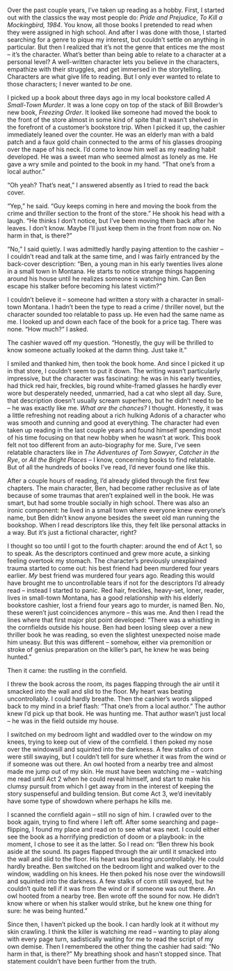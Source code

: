 Over the past couple years, I’ve taken up reading as a hobby. First, I started out with the classics the way most people do: *Pride and Prejudice*, *To Kill a Mockingbird, 1984*. You know, all those books I pretended to read when they were assigned in high school. And after I was done with those, I started searching for a genre to pique my interest, but couldn’t settle on anything in particular. But then I realized that it’s not the genre that entices me the most – it’s the character. What’s better than being able to relate to a character at a personal level? A well-written character lets you believe in the characters, empathize with their struggles, and get immersed in the storytelling. Characters are what give life to reading. But I only ever wanted to relate to those characters; I never wanted to *be* one.

I picked up a book about three days ago in my local bookstore called *A Small-Town Murder*. It was a lone copy on top of the stack of Bill Browder’s new book, *Freezing Order*. It looked like someone had moved the book to the front of the store almost in some kind of spite that it wasn’t shelved in the forefront of a customer’s bookstore trip. When I picked it up, the cashier immediately leaned over the counter. He was an elderly man with a bald patch and a faux gold chain connected to the arms of his glasses drooping over the nape of his neck. I’d come to know him well as my reading habit developed. He was a sweet man who seemed almost as lonely as me. He gave a wry smile and pointed to the book in my hand. “That one’s from a local author.”

“Oh yeah? That’s neat,” I answered absently as I tried to read the back cover.

“Yep,” he said. “Guy keeps coming in here and moving the book from the crime and thriller section to the front of the store.” He shook his head with a laugh. “He thinks I don’t notice, but I’ve been moving them back after he leaves. I don’t know. Maybe I’ll just keep them in the front from now on. No harm in that, is there?”

“No,” I said quietly. I was admittedly hardly paying attention to the cashier – I couldn’t read and talk at the same time, and I was fairly entranced by the back-cover description: “Ben, a young man in his early twenties lives alone in a small town in Montana. He starts to notice strange things happening around his house until he realizes someone is watching him. Can Ben escape his stalker before becoming his latest victim?”

I couldn’t believe it – someone had written a story with a character in small-town Montana. I hadn’t been the type to read a crime / thriller novel, but the character sounded too relatable to pass up. He even had the same name as me. I looked up and down each face of the book for a price tag. There was none. “How much?” I asked.

The cashier waved off my question. “Honestly, the guy will be thrilled to know someone actually looked at the damn thing. Just take it.”

I smiled and thanked him, then took the book home. And since I picked it up in that store, I couldn’t seem to put it down. The writing wasn’t particularly impressive, but the character was fascinating: he was in his early twenties, had thick red hair, freckles, big round white-framed glasses he hardly ever wore but desperately needed, unmarried, had a cat who slept all day. Sure, that description doesn’t usually scream superhero, but he didn’t need to be – he was exactly like me. *What are the chances?* I thought. Honestly, it was a little refreshing not reading about a rich hulking Adonis of a character who was smooth and cunning and good at everything. The character had even taken up reading in the last couple years and found himself spending most of his time focusing on that new hobby when he wasn’t at work. This book felt not too different from an auto-biography for me. Sure, I’ve seen relatable characters like in *The Adventures of Tom Sawyer*, *Catcher in the Rye*, or *All the Bright Places* – I know, concerning books to find relatable. But of all the hundreds of books I’ve read, I’d never found one like this. 

After a couple hours of reading, I’d already glided through the first few chapters. The main character, Ben, had become rather reclusive as of late because of some traumas that aren’t explained well in the book. He was smart, but had some trouble socially in high school. There was also an ironic component: he lived in a small town where everyone knew everyone’s name, but Ben didn’t know anyone besides the sweet old man running the bookshop. When I read descriptors like this, they felt like personal attacks in a way. But it’s just a fictional character, right?

I thought so too until I got to the fourth chapter: around the end of Act 1, so to speak. As the descriptors continued and grew more acute, a sinking feeling overtook my stomach. The character’s previously unexplained trauma started to come out: his best friend had been murdered four years earlier. *My* best friend was murdered four years ago. Reading this would have brought me to uncontrollable tears if not for the descriptors I’d already read – instead I started to panic. Red hair, freckles, heavy-set, loner, reader, lives in small-town Montana, has a good relationship with his elderly bookstore cashier, lost a friend four years ago to murder, is named Ben. No, these weren’t just coincidences anymore – this was me. And then I read the lines where that first major plot point developed: “There was a whistling in the cornfields outside his house. Ben had been losing sleep over a new thriller book he was reading, so even the slightest unexpected noise made him uneasy. But this was different – somehow, either via premonition or stroke of genius preparation on the killer’s part, he knew he was being hunted.”

Then it came: the rustling in the cornfield.

I threw the book across the room, its pages flapping through the air until it smacked into the wall and slid to the floor. My heart was beating uncontrollably. I could hardly breathe. Then the cashier’s words slipped back to my mind in a brief flash: “That one’s from a local author.” The author knew I’d pick up that book. He was hunting me. That author wasn’t just local – he was in the field outside my house.

I switched on my bedroom light and waddled over to the window on my knees, trying to keep out of view of the cornfield. I then poked my nose over the windowsill and squinted into the darkness. A few stalks of corn were still swaying, but I couldn’t tell for sure whether it was from the wind or if someone was out there. An owl hooted from a nearby tree and almost made me jump out of my skin. He must have been watching me – watching me read until Act 2 when he could reveal himself, and start to make his clumsy pursuit from which I get away from in the interest of keeping the story suspenseful and building tension. But come Act 3, we’d inevitably have some type of showdown where perhaps he kills me.

I scanned the cornfield again – still no sign of him. I crawled over to the book again, trying to find where I left off. After some searching and page-flipping, I found my place and read on to see what was next. I could either see the book as a horrifying prediction of doom or a playbook: in the moment, I chose to see it as the latter. So I read on: “Ben threw his book aside at the sound. Its pages flapped through the air until it smacked into the wall and slid to the floor. His heart was beating uncontrollably. He could hardly breathe. Ben switched on the bedroom light and walked over to the window, waddling on his knees. He then poked his nose over the windowsill and squinted into the darkness. A few stalks of corn still swayed, but he couldn’t quite tell if it was from the wind or if someone was out there. An owl hooted from a nearby tree. Ben wrote off the sound for now. He didn’t know where or when his stalker would strike, but he knew one thing for sure: he was being hunted.”

Since then, I haven’t picked up the book. I can hardly look at it without my skin crawling. I think the killer is watching me read – wanting to play along with every page turn, sadistically waiting for me to read the script of my own demise. Then I remembered the other thing the cashier had said: “No harm in that, is there?” My breathing shook and hasn’t stopped since. That statement couldn’t have been further from the truth.